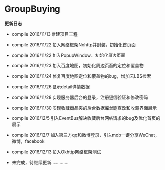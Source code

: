 # GroupBuying

**更新日志**

- compile  2016/11/13 新建项目工程

- compile  2016/11/22 加入网络框架Nohttp并封装，初始化首页面

- compile  2016/11/22 加入PopupWindow，初始化周边页面

- compile  2016/11/23 加入百度地图，初始化周边页面的定位和覆盖物

- compile  2016/11/24 修复百度地图定位和覆盖物的bug，增加云LBS检索

- compile  2016/11/26 显示detail详情数据

- compile  2016/11/28 实现服务器后台的登录，注册短信验证和修改密码

- compile  2016/11/30 实现收藏商品夹的后台数据库增删查改和收藏界面展示

- compile  2016/12/5  引入EventBus解决收藏后台网络请求的bug及优化首页的展示

- compile  2016/12/7  加入第三方qq和微博登录，引入mob一键分享WeChat，微博，facebook

- compile  2016/12/13 加入Okhttp网络框架测试

- 未完成，待继续更新..............
